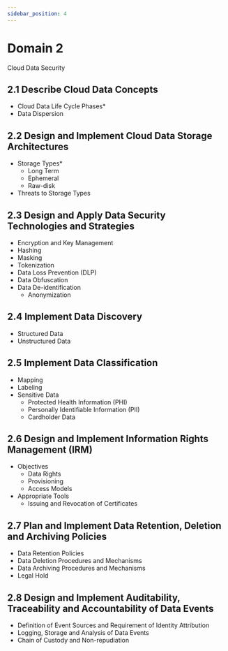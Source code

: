 ```yaml
---
sidebar_position: 4
---
```


# Domain 2

Cloud Data Security

## 2.1 Describe Cloud Data Concepts

- Cloud Data Life Cycle Phases*
- Data Dispersion

## 2.2 Design and Implement Cloud Data Storage Architectures

- Storage Types*
  - Long Term
  - Ephemeral
  - Raw-disk
- Threats to Storage Types

## 2.3 Design and Apply Data Security Technologies and Strategies

- Encryption and Key Management
- Hashing
- Masking
- Tokenization
- Data Loss Prevention \(DLP\)
- Data Obfuscation
- Data De-identification
  - Anonymization

## 2.4 Implement Data Discovery

- Structured Data
- Unstructured Data

## 2.5 Implement Data Classification

- Mapping
- Labeling
- Sensitive Data
  - Protected Health Information \(PHI\)
  - Personally Identifiable Information \(PII\)
  - Cardholder Data

## 2.6 Design and Implement Information Rights Management \(IRM\)

- Objectives
  - Data Rights
  - Provisioning
  - Access Models
- Appropriate Tools
  - Issuing and Revocation of Certificates

## 2.7 Plan and Implement Data Retention, Deletion and Archiving Policies

- Data Retention Policies
- Data Deletion Procedures and Mechanisms
- Data Archiving Procedures and Mechanisms
- Legal Hold

## 2.8 Design and Implement Auditability, Traceability and Accountability of Data Events

- Definition of Event Sources and Requirement of Identity Attribution
- Logging, Storage and Analysis of Data Events
- Chain of Custody and Non-repudiation